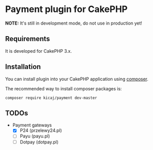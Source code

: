 # Payment plugin for CakePHP

**NOTE:** It's still in development mode, do not use in production yet!

## Requirements

It is developed for CakePHP 3.x.

## Installation

You can install plugin into your CakePHP application using [composer](http://getcomposer.org).

The recommended way to install composer packages is:

```
composer require kicaj/payment dev-master
```

## TODOs

- Payment gateways
  - [x] P24 (przelewy24.pl)
  - [ ] Payu (payu.pl)
  - [ ] Dotpay (dotpay.pl)
